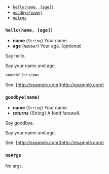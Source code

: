 
* [`hello(name, [age])`](#hello-name-age-)
* [`goodbye(name)`](#goodbye-name-)
* [`noArgs`](#noargs)

### `hello(name, [age])`
* **name** (`String`) Your name.
* **age** (`Number`) Your age. (_optional_)

Say hello.

Say your name and age.

```html
<em>Hello!</em>
```

See: [http://example.com](http://example.com)

### `goodbye(name)`
* **name** (`String`) Your name.
* **_returns_** {String} A fond farewell.

Say goodbye.

Say your name and age.

See: [http://example.com](http://example.com)

### `noArgs`

No args.